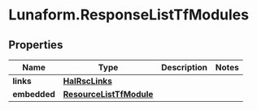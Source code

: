 # Lunaform.ResponseListTfModules

## Properties
Name | Type | Description | Notes
------------ | ------------- | ------------- | -------------
**links** | [**HalRscLinks**](HalRscLinks.md) |  | 
**embedded** | [**ResourceListTfModule**](ResourceListTfModule.md) |  | 


